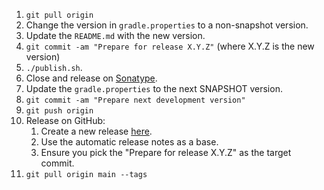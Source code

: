 1. `git pull origin`
2. Change the version in `gradle.properties` to a non-snapshot version.
3. Update the `README.md` with the new version.
4. `git commit -am "Prepare for release X.Y.Z"` (where X.Y.Z is the new version)
5. `./publish.sh`.
6. Close and release on [Sonatype](https://oss.sonatype.org/#stagingRepositories).
7. Update the `gradle.properties` to the next SNAPSHOT version.
8. `git commit -am "Prepare next development version"`
9. `git push origin`
10. Release on GitHub:
    1. Create a new release [here](https://github.com/ansman/kotshi/releases/new).
    2. Use the automatic release notes as a base.
    3. Ensure you pick the "Prepare for release X.Y.Z" as the target commit.
11. `git pull origin main --tags`
